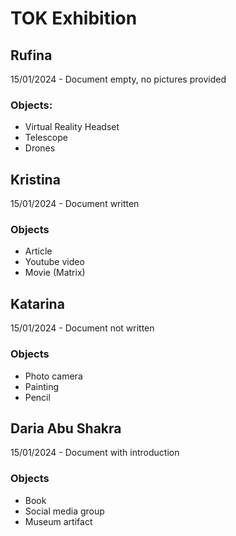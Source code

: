 # TOK Exhibition

## Rufina

15/01/2024 - Document empty, no pictures provided

### Objects:

- Virtual Reality Headset
- Telescope
- Drones

## Kristina

15/01/2024 - Document written

### Objects

- Article
- Youtube video
- Movie (Matrix)

## Katarina

15/01/2024 - Document not written

### Objects

- Photo camera
- Painting
- Pencil

## Daria Abu Shakra

15/01/2024 - Document with introduction

### Objects

- Book
- Social media group
- Museum artifact




